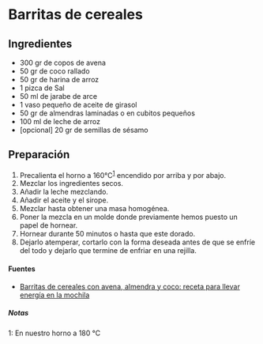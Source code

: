 # Barritas de cereales

## Ingredientes

-   300 gr de copos de avena
-   50 gr de coco rallado
-   50 gr de harina de arroz
-   1 pizca de Sal
-   50 ml de jarabe de arce
-   1 vaso pequeño de aceite de girasol
-   50 gr de almendras laminadas o en cubitos pequeños
-   100 ml de leche de arroz
-   [opcional] 20 gr de semillas de sésamo

## Preparación

1.  Precalienta el horno a 160°C<sup>[1](#footnote1)</sup> encendido por arriba y por abajo.
2.  Mezclar los ingredientes secos.
3.  Añadir la leche mezclando.
4.  Añadir el aceite y el sirope.
5.  Mezclar hasta obtener una masa homogénea.
6.  Poner la mezcla en un molde donde previamente hemos puesto un papel de hornear.
7.  Hornear durante 50 minutos o hasta que este dorado.
8.  Dejarlo atemperar, cortarlo con la forma deseada antes de que se enfríe del todo y dejarlo que termine de enfriar en una rejilla.

#### Fuentes

-   [Barritas de cereales con avena, almendra y coco: receta para llevar energía en la mochila](https://www.directoalpaladar.com/postres/barritas-de-cereales-con-avena-almendra-y-coco-receta)

##### Notas

<a name="footnote1">1</a>: En nuestro horno a 180 °C
